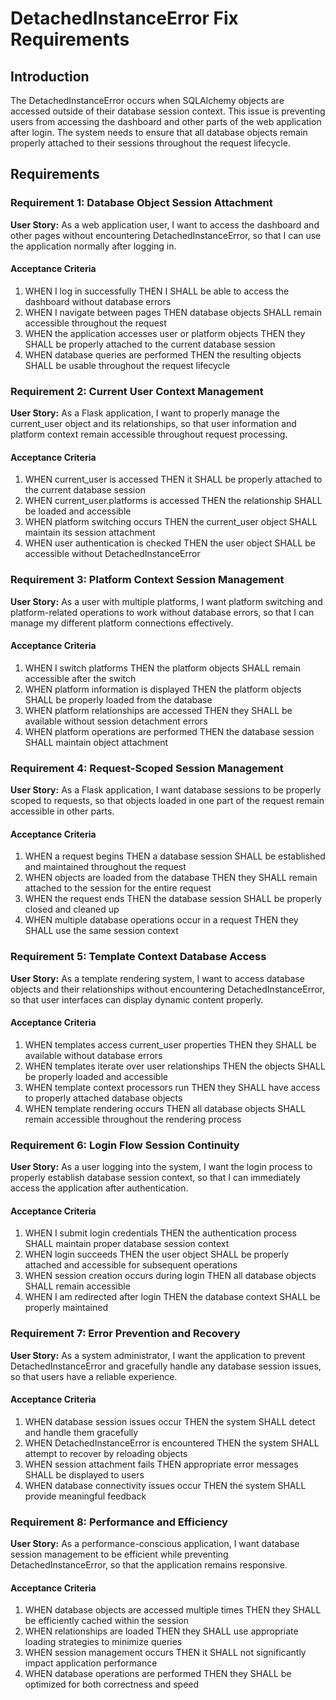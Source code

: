# DetachedInstanceError Fix Requirements

## Introduction

The DetachedInstanceError occurs when SQLAlchemy objects are accessed outside of their database session context. This issue is preventing users from accessing the dashboard and other parts of the web application after login. The system needs to ensure that all database objects remain properly attached to their sessions throughout the request lifecycle.

## Requirements

### Requirement 1: Database Object Session Attachment

**User Story:** As a web application user, I want to access the dashboard and other pages without encountering DetachedInstanceError, so that I can use the application normally after logging in.

#### Acceptance Criteria

1. WHEN I log in successfully THEN I SHALL be able to access the dashboard without database errors
2. WHEN I navigate between pages THEN database objects SHALL remain accessible throughout the request
3. WHEN the application accesses user or platform objects THEN they SHALL be properly attached to the current database session
4. WHEN database queries are performed THEN the resulting objects SHALL be usable throughout the request lifecycle

### Requirement 2: Current User Context Management

**User Story:** As a Flask application, I want to properly manage the current_user object and its relationships, so that user information and platform context remain accessible throughout request processing.

#### Acceptance Criteria

1. WHEN current_user is accessed THEN it SHALL be properly attached to the current database session
2. WHEN current_user.platforms is accessed THEN the relationship SHALL be loaded and accessible
3. WHEN platform switching occurs THEN the current_user object SHALL maintain its session attachment
4. WHEN user authentication is checked THEN the user object SHALL be accessible without DetachedInstanceError

### Requirement 3: Platform Context Session Management

**User Story:** As a user with multiple platforms, I want platform switching and platform-related operations to work without database errors, so that I can manage my different platform connections effectively.

#### Acceptance Criteria

1. WHEN I switch platforms THEN the platform objects SHALL remain accessible after the switch
2. WHEN platform information is displayed THEN the platform objects SHALL be properly loaded from the database
3. WHEN platform relationships are accessed THEN they SHALL be available without session detachment errors
4. WHEN platform operations are performed THEN the database session SHALL maintain object attachment

### Requirement 4: Request-Scoped Session Management

**User Story:** As a Flask application, I want database sessions to be properly scoped to requests, so that objects loaded in one part of the request remain accessible in other parts.

#### Acceptance Criteria

1. WHEN a request begins THEN a database session SHALL be established and maintained throughout the request
2. WHEN objects are loaded from the database THEN they SHALL remain attached to the session for the entire request
3. WHEN the request ends THEN the database session SHALL be properly closed and cleaned up
4. WHEN multiple database operations occur in a request THEN they SHALL use the same session context

### Requirement 5: Template Context Database Access

**User Story:** As a template rendering system, I want to access database objects and their relationships without encountering DetachedInstanceError, so that user interfaces can display dynamic content properly.

#### Acceptance Criteria

1. WHEN templates access current_user properties THEN they SHALL be available without database errors
2. WHEN templates iterate over user relationships THEN the objects SHALL be properly loaded and accessible
3. WHEN template context processors run THEN they SHALL have access to properly attached database objects
4. WHEN template rendering occurs THEN all database objects SHALL remain accessible throughout the rendering process

### Requirement 6: Login Flow Session Continuity

**User Story:** As a user logging into the system, I want the login process to properly establish database session context, so that I can immediately access the application after authentication.

#### Acceptance Criteria

1. WHEN I submit login credentials THEN the authentication process SHALL maintain proper database session context
2. WHEN login succeeds THEN the user object SHALL be properly attached and accessible for subsequent operations
3. WHEN session creation occurs during login THEN all database objects SHALL remain accessible
4. WHEN I am redirected after login THEN the database context SHALL be properly maintained

### Requirement 7: Error Prevention and Recovery

**User Story:** As a system administrator, I want the application to prevent DetachedInstanceError and gracefully handle any database session issues, so that users have a reliable experience.

#### Acceptance Criteria

1. WHEN database session issues occur THEN the system SHALL detect and handle them gracefully
2. WHEN DetachedInstanceError is encountered THEN the system SHALL attempt to recover by reloading objects
3. WHEN session attachment fails THEN appropriate error messages SHALL be displayed to users
4. WHEN database connectivity issues occur THEN the system SHALL provide meaningful feedback

### Requirement 8: Performance and Efficiency

**User Story:** As a performance-conscious application, I want database session management to be efficient while preventing DetachedInstanceError, so that the application remains responsive.

#### Acceptance Criteria

1. WHEN database objects are accessed multiple times THEN they SHALL be efficiently cached within the session
2. WHEN relationships are loaded THEN they SHALL use appropriate loading strategies to minimize queries
3. WHEN session management occurs THEN it SHALL not significantly impact application performance
4. WHEN database operations are performed THEN they SHALL be optimized for both correctness and speed
